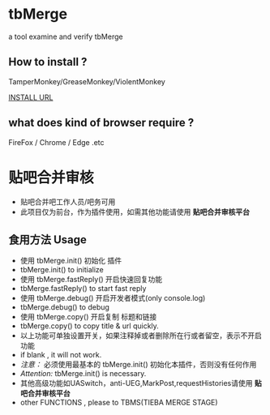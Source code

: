 # tbMerge
a tool examine and verify tbMerge 



## How to install ?
TamperMonkey/GreaseMonkey/ViolentMonkey

[INSTALL URL](https://github.com/52fisher/tbMerge/raw/master/js/tbMerge.user.js)

## what does kind of browser require ?

FireFox / Chrome / Edge .etc


# 贴吧合并审核
- 贴吧合并吧工作人员/吧务可用
- 此项目仅为前台，作为插件使用，如需其他功能请使用 **贴吧合并审核平台**

## 食用方法 Usage
- 使用 tbMerge.init() 初始化 插件
- tbMerge.init()  to initialize
- 使用 tbMerge.fastReply() 开启快速回复功能
- tbMerge.fastReply() to start fast reply
- 使用 tbMerge.debug() 开启开发者模式(only console.log)
- tbMerge.debug() to debug
- 使用 tbMerge.copy() 开启复制 标题和链接
- tbMerge.copy() to copy title & url quickly.
- 以上功能可单独设置开关，如果注释掉或者删除所在行或者留空，表示不开启功能
- if blank , it will not work.
- *注意：* 必须使用最基本的 tbMerge.init() 初始化本插件，否则没有任何作用
- *Attention:*  tbMerge.init() is necessary.
- 其他高级功能如UASwitch，anti-UEG,MarkPost,requestHistories请使用 **贴吧合并审核平台**
- other FUNCTIONS , please to TBMS(TIEBA MERGE STAGE)
